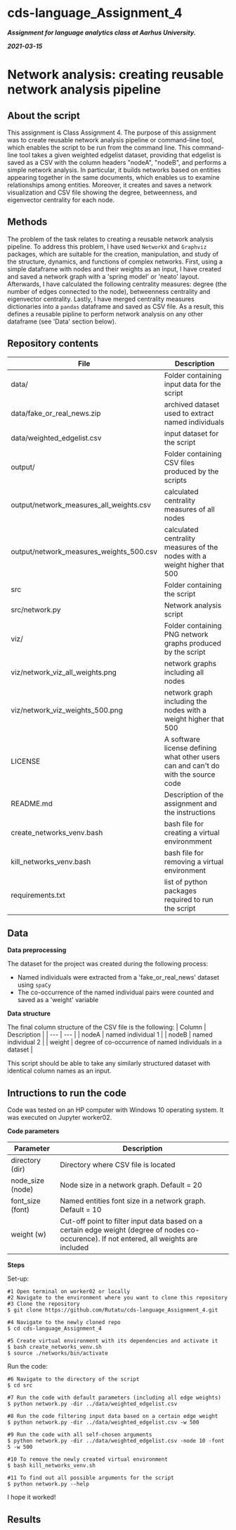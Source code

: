 # cds-language_Assignment_4

***Assignment for language analytics class at Aarhus University.***

***2021-03-15***


# Network analysis: creating reusable network analysis pipeline

## About the script

This assignment is Class Assignment 4. The purpose of this assignment was to create reusable network analysis pipeline or command-line tool, which enables the script to be run from the command line. This command-line tool takes a given weighted edgelist dataset, providing that edgelist is saved as a CSV with the column headers "nodeA", "nodeB", and performs a simple network analysis. In particular, it builds networks based on entities appearing together in the same documents, which enables us to examine relationships among entities. Moreover, it creates and saves a network visualization and CSV file showing the degree, betweenness, and eigenvector centrality for each node.

## Methods

The problem of the task relates to creating a reusable network analysis pipeline. To address this problem, I have used ```NetworkX``` and ```Graphviz``` packages, which are suitable for the creation, manipulation, and study of the structure, dynamics, and functions of complex networks. First, using a simple dataframe with nodes and their weights as an input, I have created and saved a network graph with a 'spring model' or 'neato' layout. Afterwards, I have calculated the following centrality measures: degree (the number of edges connected to the node), betweenness centrality and eigenvector centrality. Lastly, I have merged centrality measures dictionaries into a ```pandas``` dataframe
and saved as CSV file. As a result, this defines a reusable pipline to perform network analysis on any other dataframe (see 'Data' section below).



## Repository contents

| File | Description |
| --- | --- |
| data/ | Folder containing input data for the script |
| data/fake_or_real_news.zip | archived dataset used to extract named individuals |
| data/weighted_edgelist.csv | input dataset for the script |
| output/ | Folder containing CSV files produced by the scripts |
| output/network_measures_all_weights.csv | calculated centrality measures of all nodes |
| output/network_measures_weights_500.csv | calculated centrality measures of the nodes with a weight higher that 500|
| src | Folder containing the script |
| src/network.py | Network analysis script |
| viz/ | Folder containing PNG network graphs produced by the script |
| viz/network_viz_all_weights.png| network graphs including all nodes  |
| viz/network_viz_weights_500.png| network graph including the nodes with a weight higher that 500 |
| LICENSE |  A software license defining what other users can and can't do with the source code |
| README.md | Description of the assignment and the instructions |
| create_networks_venv.bash | bash file for creating a virtual environmment |
| kill_networks_venv.bash | bash file for removing a virtual environment |
| requirements.txt | list of python packages required to run the script |


## Data

__Data preprocessing__

The dataset for the project was created during the following process:
- Named individuals were extracted from a 'fake_or_real_news' dataset using ```spaCy```
- The co-occurrence of the named individual pairs were counted and saved as a 'weight' variable

__Data structure__

The final column structure of the CSV file is the following:
| Column | Description |
| --- | --- |
| nodeA | named individual 1 |
| nodeB | named individual 2 |
| weight | degree of co-occurrence of named individuals in a dataset |

This script should be able to take any similarly structured dataset with identical column names as an input.


## Intructions to run the code

Code was tested on an HP computer with Windows 10 operating system. It was executed on Jupyter worker02.

__Code parameters__

| Parameter | Description |
| --- | --- |
| directory  (dir) | Directory where CSV file is located |
| node_size (node) | Node size in a network graph. Default = 20 |
| font_size (font) | Named entities font size in a network graph. Default = 10 |
| weight (w) | Cut-off point to filter input data based on a certain edge weight (degree of nodes co-occurence). If not entered, all weights are included |


__Steps__

Set-up:
```
#1 Open terminal on worker02 or locally
#2 Navigate to the environment where you want to clone this repository
#3 Clone the repository
$ git clone https://github.com/Rutatu/cds-language_Assignment_4.git 

#4 Navigate to the newly cloned repo
$ cd cds-language_Assignment_4

#5 Create virtual environment with its dependencies and activate it
$ bash create_networks_venv.sh
$ source ./networks/bin/activate

``` 

Run the code:

```
#6 Navigate to the directory of the script
$ cd src

#7 Run the code with default parameters (including all edge weights)
$ python network.py -dir ../data/weighted_edgelist.csv

#8 Run the code filtering input data based on a certain edge weight
$ python network.py -dir ../data/weighted_edgelist.csv -w 500

#9 Run the code with all self-chosen arguments
$ python network.py -dir ../data/weighted_edgelist.csv -node 10 -font 5 -w 500 

#10 To remove the newly created virtual environment
$ bash kill_networks_venv.sh

#11 To find out all possible arguments for the script
$ python network.py --help

 ```

I hope it worked!


## Results


